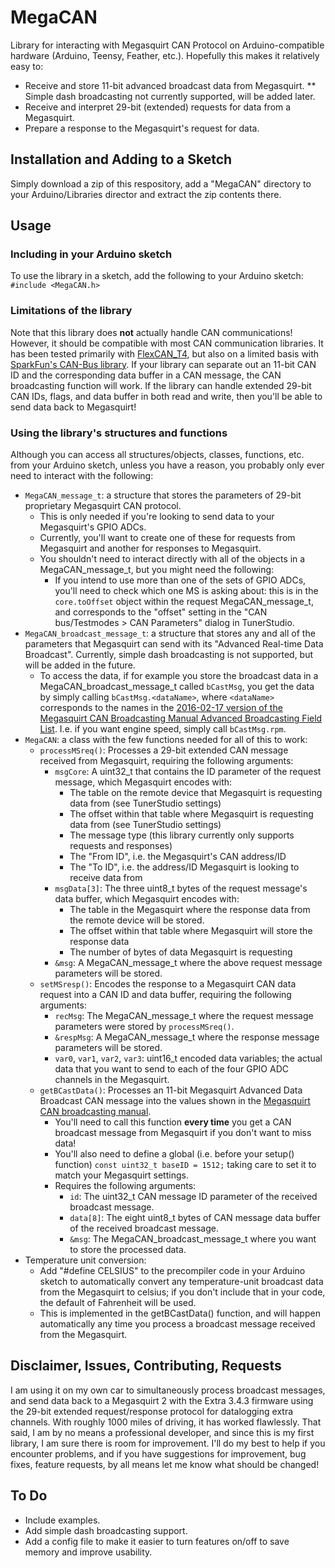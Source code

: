 # MegaCAN
Library for interacting with Megasquirt CAN Protocol on Arduino-compatible hardware (Arduino, Teensy, Feather, etc.). Hopefully this makes it relatively easy to:
* Receive and store 11-bit advanced broadcast data from Megasquirt.
** Simple dash broadcasting not currently supported, will be added later.
* Receive and interpret 29-bit (extended) requests for data from a Megasquirt.
* Prepare a response to the Megasquirt's request for data.

## Installation and Adding to a Sketch
Simply download a zip of this respository, add a "MegaCAN" directory to your Arduino/Libraries director and extract the zip contents there.

## Usage
### Including in your Arduino sketch
To use the library in a sketch, add the following to your Arduino sketch: `#include <MegaCAN.h>`

### Limitations of the library
Note that this library does **not** actually handle CAN communications! However, it should be compatible with most CAN communication libraries. It has been tested primarily with [FlexCAN_T4](https://github.com/tonton81/FlexCAN_T4), but also on a limited basis with [SparkFun's CAN-Bus library](https://github.com/sparkfun/SparkFun_CAN-Bus_Arduino_Library). If your library can separate out an 11-bit CAN ID and the corresponding data buffer in a CAN message, the CAN broadcasting function will work. If the library can handle extended 29-bit CAN IDs, flags, and data buffer in both read and write, then you'll be able to send data back to Megasquirt!

### Using the library's structures and functions
Although you can access all structures/objects, classes, functions, etc. from your Arduino sketch, unless you have a reason, you probably only ever need to interact with the following:
* `MegaCAN_message_t`: a structure that stores the parameters of 29-bit proprietary Megasquirt CAN protocol.
  * This is only needed if you're looking to send data to your Megasquirt's GPIO ADCs.
  * Currently, you'll want to create one of these for requests from Megasquirt and another for responses to Megasquirt.
  * You shouldn't need to interact directly with all of the objects in a MegaCAN_message_t, but you might need the following:
    * If you intend to use more than one of the sets of GPIO ADCs, you'll need to check which one MS is asking about: this is in the `core.toOffset` object within the request MegaCAN_message_t, and corresponds to the "offset" setting in the "CAN bus/Testmodes > CAN Parameters" dialog in TunerStudio.
* `MegaCAN_broadcast_message_t`: a structure that stores any and all of the parameters that Megasquirt can send with its "Advanced Real-time Data Broadcast". Currently, simple dash broadcasting is not supported, but will be added in the future.
  * To access the data, if for example you store the broadcast data in a MegaCAN_broadcast_message_t called `bCastMsg`, you get the data by simply calling `bCastMsg.<dataName>`, where `<dataName>` corresponds to the names in the [2016-02-17 version of the Megasquirt CAN Broadcasting Manual Advanced Broadcasting Field List](http://www.msextra.com/doc/pdf/Megasquirt_CAN_Broadcast.pdf#page=6&zoom=100,114,89). I.e. if you want engine speed, simply call `bCastMsg.rpm`.
* `MegaCAN`: a class with the few functions needed for all of this to work:
  * `processMSreq()`: Processes a 29-bit extended CAN message received from Megasquirt, requiring the following arguments:
    * `msgCore`: A uint32_t that contains the ID parameter of the request message, which Megasquirt encodes with:
      * The table on the remote device that Megasquirt is requesting data from (see TunerStudio settings)
      * The offset within that table where Megasquirt is requesting data from (see TunerStudio settings)
      * The message type (this library currently only supports requests and responses)
      * The "From ID", i.e. the Megasquirt's CAN address/ID
      * The "To ID", i.e. the address/ID Megasquirt is looking to receive data from
    * `msgData[3]`: The three uint8_t bytes of the request message's data buffer, which Megasquirt encodes with:
      * The table in the Megasquirt where the response data from the remote device will be stored.
      * The offset within that table where Megasquirt will store the response data
      * The number of bytes of data Megasquirt is requesting
    * `&msg`: A MegaCAN_message_t where the above request message parameters will be stored.
  * `setMSresp()`: Encodes the response to a Megasquirt CAN data request into a CAN ID and data buffer, requiring the following arguments:
    * `recMsg`: The MegaCAN_message_t where the request message parameters were stored by `processMSreq()`.
    * `&respMsg`: A MegaCAN_message_t where the response message parameters will be stored.
    * `var0`, `var1`, `var2`, `var3`: uint16_t encoded data variables; the actual data that you want to send to each of the four GPIO ADC channels in the Megasquirt.
  * `getBCastData()`: Processes an 11-bit Megasquirt Advanced Data Broadcast CAN message into the values shown in the [Megasquirt CAN broadcasting manual](http://www.msextra.com/doc/pdf/Megasquirt_CAN_Broadcast.pdf#page=6&zoom=100,114,89).
    * You'll need to call this function **every time** you get a CAN broadcast message from Megasquirt if you don't want to miss data!
    * You'll also need to define a global (i.e. before your setup() function) `const uint32_t baseID = 1512;` taking care to set it to match your Megasquirt settings.
    * Requires the following arguments:
      * `id`: The uint32_t CAN message ID parameter of the received broadcast message.
      * `data[8]`: The eight uint8_t bytes of CAN message data buffer of the received broadcast message.
      * `&msg`: The MegaCAN_broadcast_message_t where you want to store the processed data.
* Temperature unit conversion:
  * Add "#define CELSIUS" to the precompiler code in your Arduino sketch to automatically convert any temperature-unit broadcast data from the Megasquirt to celsius; if you don't include that in your code, the default of Fahrenheit will be used.
  * This is implemented in the getBCastData() function, and will happen automatically any time you process a broadcast message received from the Megasquirt.
    
## Disclaimer, Issues, Contributing, Requests
I am using it on my own car to simultaneously process broadcast messages, and send data back to a Megasquirt 2 with the Extra 3.4.3 firmware using the 29-bit extended request/response protocol for datalogging extra channels. With roughly 1000 miles of driving, it has worked flawlessly. That said, I am by no means a professional developer, and since this is my first library, I am sure there is room for improvement.
I'll do my best to help if you encounter problems, and if you have suggestions for improvement, bug fixes, feature requests, by all means let me know what should be changed!

## To Do
* Include examples.
* Add simple dash broadcasting support.
* Add a config file to make it easier to turn features on/off to save memory and improve usability.
